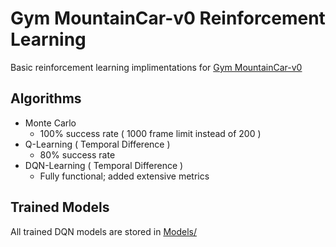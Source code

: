 # Gym MountainCar-v0 Reinforcement Learning
Basic reinforcement learning implimentations for [Gym MountainCar-v0](https://github.com/openai/gym/wiki/MountainCar-v0)
## Algorithms
- Monte Carlo
  - 100% success rate ( 1000 frame limit instead of 200 )
- Q-Learning ( Temporal Difference )
  - 80% success rate
- DQN-Learning ( Temporal Difference )
  - Fully functional; added extensive metrics

## Trained Models
All trained DQN models are stored in [Models/](https://github.com/iamPres/mountain-car-RL/tree/DQN-learning/Models)
